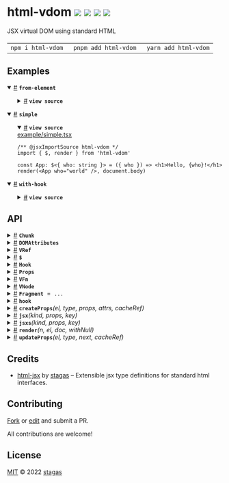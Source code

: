 <h1>
html-vdom <a href="https://npmjs.org/package/html-vdom"><img src="https://img.shields.io/badge/npm-v2.0.1-F00.svg?colorA=000"/></a> <a href="src"><img src="https://img.shields.io/badge/loc-389-FFF.svg?colorA=000"/></a> <a href="https://cdn.jsdelivr.net/npm/html-vdom@2.0.1/dist/html-vdom.min.js"><img src="https://img.shields.io/badge/brotli-1.7K-333.svg?colorA=000"/></a> <a href="LICENSE"><img src="https://img.shields.io/badge/license-MIT-F0B.svg?colorA=000"/></a>
</h1>

<p></p>

JSX virtual DOM using standard HTML

<h4>
<table><tr><td title="Triple click to select and copy paste">
<code>npm i html-vdom </code>
</td><td title="Triple click to select and copy paste">
<code>pnpm add html-vdom </code>
</td><td title="Triple click to select and copy paste">
<code>yarn add html-vdom</code>
</td></tr></table>
</h4>

## Examples

<details id="example$from-element" title="from-element" open><summary><span><a href="#example$from-element">#</a></span>  <code><strong>from-element</strong></code></summary>  <ul>    <details id="source$from-element" title="from-element source code" ><summary><span><a href="#source$from-element">#</a></span>  <code><strong>view source</strong></code></summary>  <a href="example/from-element.tsx">example/from-element.tsx</a>  <p>

```tsx
/** @jsxImportSource html-vdom */
import { render } from 'html-vdom'
import { fromElement } from 'html-vdom/from-element'

class FooElement extends HTMLElement {
  root = this.attachShadow({ mode: 'open' })
  set who(name: string) {
    this.root.innerHTML = 'Hello, ' + name
  }
}

const Foo = fromElement(FooElement)
render(<Foo who="world" />, document.body)
```

</p>
</details></ul></details><details id="example$simple" title="simple" open><summary><span><a href="#example$simple">#</a></span>  <code><strong>simple</strong></code></summary>  <ul>    <details id="source$simple" title="simple source code" open><summary><span><a href="#source$simple">#</a></span>  <code><strong>view source</strong></code></summary>  <a href="example/simple.tsx">example/simple.tsx</a>  <p>

```tsx
/** @jsxImportSource html-vdom */
import { $, render } from 'html-vdom'

const App: $<{ who: string }> = ({ who }) => <h1>Hello, {who}!</h1>
render(<App who="world" />, document.body)
```

</p>
</details></ul></details><details id="example$with-hook" title="with-hook" open><summary><span><a href="#example$with-hook">#</a></span>  <code><strong>with-hook</strong></code></summary>  <ul>    <details id="source$with-hook" title="with-hook source code" ><summary><span><a href="#source$with-hook">#</a></span>  <code><strong>view source</strong></code></summary>  <a href="example/with-hook.tsx">example/with-hook.tsx</a>  <p>

```tsx
/** @jsxImportSource html-vdom */
import { $, Hook, hook, render } from 'html-vdom'

let greeting = 'Hello'
let update: Hook

const App: $<{ who: string }> = ({ who }) => {
  update = hook
  return <h1>{greeting}, {who}!</h1>
}

render(<App who="world" />, document.body)

setTimeout(() => {
  greeting = 'Hiya'
  update()
}, 500)
```

</p>
</details></ul></details>

## API

<p>  <details id="Chunk$45" title="Class" ><summary><span><a href="#Chunk$45">#</a></span>  <code><strong>Chunk</strong></code>    </summary>  <a href="src/jsx-runtime.ts#L113">src/jsx-runtime.ts#L113</a>  <ul>        <p>  <details id="constructor$46" title="Constructor" ><summary><span><a href="#constructor$46">#</a></span>  <code><strong>constructor</strong></code><em>(arrayLength)</em>    </summary>    <ul>    <p>  <details id="new Chunk$47" title="ConstructorSignature" ><summary><span><a href="#new Chunk$47">#</a></span>  <code><strong>new Chunk</strong></code><em>()</em>    </summary>    <ul><p><a href="#Chunk$45">Chunk</a></p>      <p>  <details id="arrayLength$48" title="Parameter" ><summary><span><a href="#arrayLength$48">#</a></span>  <code><strong>arrayLength</strong></code>    </summary>    <ul><p>number</p>        </ul></details></p>  </ul></details></p>    </ul></details><details id="dom$50" title="Property" ><summary><span><a href="#dom$50">#</a></span>  <code><strong>dom</strong></code>  <span><span>&nbsp;=&nbsp;</span>  <code>[]</code></span>  </summary>  <a href="src/jsx-runtime.ts#L115">src/jsx-runtime.ts#L115</a>  <ul><p><span>El</span>  []</p>        </ul></details><details id="firstChild$49" title="Property" ><summary><span><a href="#firstChild$49">#</a></span>  <code><strong>firstChild</strong></code>    </summary>  <a href="src/jsx-runtime.ts#L114">src/jsx-runtime.ts#L114</a>  <ul><p>any</p>        </ul></details><details id="last$51" title="Accessor" ><summary><span><a href="#last$51">#</a></span>  <code><strong>last</strong></code>    </summary>  <a href="src/jsx-runtime.ts#L116">src/jsx-runtime.ts#L116</a>  <ul>        </ul></details><details id="nextSibling$53" title="Accessor" ><summary><span><a href="#nextSibling$53">#</a></span>  <code><strong>nextSibling</strong></code>    </summary>  <a href="src/jsx-runtime.ts#L119">src/jsx-runtime.ts#L119</a>  <ul>        </ul></details><details id="after$61" title="Method" ><summary><span><a href="#after$61">#</a></span>  <code><strong>after</strong></code><em>(x)</em>    </summary>  <a href="src/jsx-runtime.ts#L128">src/jsx-runtime.ts#L128</a>  <ul>    <p>    <details id="x$63" title="Parameter" ><summary><span><a href="#x$63">#</a></span>  <code><strong>x</strong></code>    </summary>    <ul><p><span>Node</span></p>        </ul></details>  <p><strong>after</strong><em>(x)</em>  &nbsp;=&gt;  <ul>void</ul></p></p>    </ul></details><details id="appendChild$58" title="Method" ><summary><span><a href="#appendChild$58">#</a></span>  <code><strong>appendChild</strong></code><em>(x)</em>    </summary>  <a href="src/jsx-runtime.ts#L125">src/jsx-runtime.ts#L125</a>  <ul>    <p>    <details id="x$60" title="Parameter" ><summary><span><a href="#x$60">#</a></span>  <code><strong>x</strong></code>    </summary>    <ul><p>any</p>        </ul></details>  <p><strong>appendChild</strong><em>(x)</em>  &nbsp;=&gt;  <ul>void</ul></p></p>    </ul></details><details id="insertBefore$55" title="Method" ><summary><span><a href="#insertBefore$55">#</a></span>  <code><strong>insertBefore</strong></code><em>(x)</em>    </summary>  <a href="src/jsx-runtime.ts#L122">src/jsx-runtime.ts#L122</a>  <ul>    <p>    <details id="x$57" title="Parameter" ><summary><span><a href="#x$57">#</a></span>  <code><strong>x</strong></code>    </summary>    <ul><p>any</p>        </ul></details>  <p><strong>insertBefore</strong><em>(x)</em>  &nbsp;=&gt;  <ul>void</ul></p></p>    </ul></details><details id="remove$66" title="Method" ><summary><span><a href="#remove$66">#</a></span>  <code><strong>remove</strong></code><em>()</em>    </summary>  <a href="src/jsx-runtime.ts#L134">src/jsx-runtime.ts#L134</a>  <ul>    <p>      <p><strong>remove</strong><em>()</em>  &nbsp;=&gt;  <ul>void</ul></p></p>    </ul></details><details id="removeChild$68" title="Method" ><summary><span><a href="#removeChild$68">#</a></span>  <code><strong>removeChild</strong></code><em>(x)</em>    </summary>  <a href="src/jsx-runtime.ts#L138">src/jsx-runtime.ts#L138</a>  <ul>    <p>    <details id="x$70" title="Parameter" ><summary><span><a href="#x$70">#</a></span>  <code><strong>x</strong></code>    </summary>    <ul><p>any</p>        </ul></details>  <p><strong>removeChild</strong><em>(x)</em>  &nbsp;=&gt;  <ul>void</ul></p></p>    </ul></details><details id="save$64" title="Method" ><summary><span><a href="#save$64">#</a></span>  <code><strong>save</strong></code><em>()</em>    </summary>  <a href="src/jsx-runtime.ts#L131">src/jsx-runtime.ts#L131</a>  <ul>    <p>      <p><strong>save</strong><em>()</em>  &nbsp;=&gt;  <ul>void</ul></p></p>    </ul></details></p></ul></details><details id="DOMAttributes$85" title="Interface" ><summary><span><a href="#DOMAttributes$85">#</a></span>  <code><strong>DOMAttributes</strong></code>    </summary>  <a href="src/jsx-runtime.ts#L8">src/jsx-runtime.ts#L8</a>  <ul>        <p>  <details id="innerHTML$89" title="Property" ><summary><span><a href="#innerHTML$89">#</a></span>  <code><strong>innerHTML</strong></code>     &ndash; Sets the <code>innerHTML</code> of an element to the <strong>exact</strong> string <strong>without</strong> escaping.</summary>  <a href="src/jsx-runtime.ts#L53">src/jsx-runtime.ts#L53</a>  <ul><p>string</p>        </ul></details></p></ul></details><details id="VRef$21" title="Interface" ><summary><span><a href="#VRef$21">#</a></span>  <code><strong>VRef</strong></code>    </summary>  <a href="src/jsx-runtime.ts#L64">src/jsx-runtime.ts#L64</a>  <ul>        <p>  <details id="current$22" title="Property" ><summary><span><a href="#current$22">#</a></span>  <code><strong>current</strong></code>    </summary>  <a href="src/jsx-runtime.ts#L65">src/jsx-runtime.ts#L65</a>  <ul><p><a href="#T$23">T</a></p>        </ul></details></p></ul></details><details id="$$14" title="TypeAlias" ><summary><span><a href="#$$14">#</a></span>  <code><strong>$</strong></code>    </summary>  <a href="src/jsx-runtime.ts#L62">src/jsx-runtime.ts#L62</a>  <ul><p><details id="__type$15" title="Function" ><summary><span><a href="#__type$15">#</a></span>  <em>(props)</em>    </summary>    <ul>    <p>    <details id="props$17" title="Parameter" ><summary><span><a href="#props$17">#</a></span>  <code><strong>props</strong></code>    </summary>    <ul><p><a href="#T$20">T</a> &amp; {<p>  <details id="children$19" title="Property" ><summary><span><a href="#children$19">#</a></span>  <code><strong>children</strong></code>    </summary>  <a href="src/jsx-runtime.ts#L62">src/jsx-runtime.ts#L62</a>  <ul><p>any</p>        </ul></details></p>}</p>        </ul></details>  <p><strong></strong><em>(props)</em>  &nbsp;=&gt;  <ul><span>JSX.Element</span></ul></p></p>    </ul></details></p>        </ul></details><details id="Hook$28" title="TypeAlias" ><summary><span><a href="#Hook$28">#</a></span>  <code><strong>Hook</strong></code>    </summary>  <a href="src/jsx-runtime.ts#L85">src/jsx-runtime.ts#L85</a>  <ul><p><span>Fn</span> &amp; {<p>  <details id="fn$30" title="Property" ><summary><span><a href="#fn$30">#</a></span>  <code><strong>fn</strong></code>    </summary>  <a href="src/jsx-runtime.ts#L85">src/jsx-runtime.ts#L85</a>  <ul><p><span>Fn</span></p>        </ul></details><details id="onremove$31" title="Property" ><summary><span><a href="#onremove$31">#</a></span>  <code><strong>onremove</strong></code>    </summary>  <a href="src/jsx-runtime.ts#L85">src/jsx-runtime.ts#L85</a>  <ul><p><span>Fn</span></p>        </ul></details></p>} &amp; <span>Record</span>&lt;string, any&gt;</p>        </ul></details><details id="Props$32" title="TypeAlias" ><summary><span><a href="#Props$32">#</a></span>  <code><strong>Props</strong></code>    </summary>  <a href="src/jsx-runtime.ts#L86">src/jsx-runtime.ts#L86</a>  <ul><p><span>Record</span>&lt;string, any&gt;</p>        </ul></details><details id="VFn$24" title="TypeAlias" ><summary><span><a href="#VFn$24">#</a></span>  <code><strong>VFn</strong></code>    </summary>  <a href="src/jsx-runtime.ts#L70">src/jsx-runtime.ts#L70</a>  <ul><p><details id="__type$25" title="Function" ><summary><span><a href="#__type$25">#</a></span>  <em>(props)</em>    </summary>    <ul>    <p>    <details id="props$27" title="Parameter" ><summary><span><a href="#props$27">#</a></span>  <code><strong>props</strong></code>    </summary>    <ul><p>any</p>        </ul></details>  <p><strong></strong><em>(props)</em>  &nbsp;=&gt;  <ul><span>VKid</span></ul></p></p>    </ul></details></p>        </ul></details><details id="VNode$71" title="TypeAlias" ><summary><span><a href="#VNode$71">#</a></span>  <code><strong>VNode</strong></code>    </summary>  <a href="src/jsx-runtime.ts#L87">src/jsx-runtime.ts#L87</a>  <ul><p>{<p>  <details id="hook$76" title="Property" ><summary><span><a href="#hook$76">#</a></span>  <code><strong>hook</strong></code>    </summary>  <a href="src/jsx-runtime.ts#L91">src/jsx-runtime.ts#L91</a>  <ul><p><a href="#Hook$28">Hook</a></p>        </ul></details><details id="keep$77" title="Property" ><summary><span><a href="#keep$77">#</a></span>  <code><strong>keep</strong></code>    </summary>  <a href="src/jsx-runtime.ts#L92">src/jsx-runtime.ts#L92</a>  <ul><p>boolean</p>        </ul></details><details id="key$75" title="Property" ><summary><span><a href="#key$75">#</a></span>  <code><strong>key</strong></code>    </summary>  <a href="src/jsx-runtime.ts#L90">src/jsx-runtime.ts#L90</a>  <ul><p>string</p>        </ul></details><details id="kind$73" title="Property" ><summary><span><a href="#kind$73">#</a></span>  <code><strong>kind</strong></code>    </summary>  <a href="src/jsx-runtime.ts#L88">src/jsx-runtime.ts#L88</a>  <ul><p><a href="#T$78">T</a></p>        </ul></details><details id="props$74" title="Property" ><summary><span><a href="#props$74">#</a></span>  <code><strong>props</strong></code>    </summary>  <a href="src/jsx-runtime.ts#L89">src/jsx-runtime.ts#L89</a>  <ul><p><a href="#Props$32">Props</a></p>        </ul></details></p>}</p>        </ul></details><details id="Fragment$33" title="Variable" ><summary><span><a href="#Fragment$33">#</a></span>  <code><strong>Fragment</strong></code>  <span><span>&nbsp;=&nbsp;</span>  <code>...</code></span>  </summary>  <a href="src/jsx-runtime.ts#L96">src/jsx-runtime.ts#L96</a>  <ul><p>typeof   <a href="#Fragment$33">Fragment</a></p>        </ul></details><details id="hook$44" title="Variable" ><summary><span><a href="#hook$44">#</a></span>  <code><strong>hook</strong></code>    </summary>  <a href="src/jsx-runtime.ts#L103">src/jsx-runtime.ts#L103</a>  <ul><p><a href="#Hook$28">Hook</a></p>        </ul></details><details id="createProps$1" title="Function" ><summary><span><a href="#createProps$1">#</a></span>  <code><strong>createProps</strong></code><em>(el, type, props, attrs, cacheRef)</em>    </summary>  <a href="src/props.ts#L129">src/props.ts#L129</a>  <ul>    <p>    <details id="el$3" title="Parameter" ><summary><span><a href="#el$3">#</a></span>  <code><strong>el</strong></code>    </summary>    <ul><p><span>Element</span></p>        </ul></details><details id="type$4" title="Parameter" ><summary><span><a href="#type$4">#</a></span>  <code><strong>type</strong></code>    </summary>    <ul><p>string</p>        </ul></details><details id="props$5" title="Parameter" ><summary><span><a href="#props$5">#</a></span>  <code><strong>props</strong></code>  <span><span>&nbsp;=&nbsp;</span>  <code>{}</code></span>  </summary>    <ul><p><a href="#Props$32">Props</a></p>        </ul></details><details id="attrs$6" title="Parameter" ><summary><span><a href="#attrs$6">#</a></span>  <code><strong>attrs</strong></code>  <span><span>&nbsp;=&nbsp;</span>  <code>{}</code></span>  </summary>    <ul><p><span>Record</span>&lt;string, <span>Attr</span>&gt;</p>        </ul></details><details id="cacheRef$7" title="Parameter" ><summary><span><a href="#cacheRef$7">#</a></span>  <code><strong>cacheRef</strong></code>  <span><span>&nbsp;=&nbsp;</span>  <code>el</code></span>  </summary>    <ul><p>object</p>        </ul></details>  <p><strong>createProps</strong><em>(el, type, props, attrs, cacheRef)</em>  &nbsp;=&gt;  <ul>void</ul></p></p>    </ul></details><details id="jsx$34" title="Function" ><summary><span><a href="#jsx$34">#</a></span>  <code><strong>jsx</strong></code><em>(kind, props, key)</em>    </summary>  <a href="src/jsx-runtime.ts#L97">src/jsx-runtime.ts#L97</a>  <ul>    <p>    <details id="kind$36" title="Parameter" ><summary><span><a href="#kind$36">#</a></span>  <code><strong>kind</strong></code>    </summary>    <ul><p>any</p>        </ul></details><details id="props$37" title="Parameter" ><summary><span><a href="#props$37">#</a></span>  <code><strong>props</strong></code>    </summary>    <ul><p>any</p>        </ul></details><details id="key$38" title="Parameter" ><summary><span><a href="#key$38">#</a></span>  <code><strong>key</strong></code>    </summary>    <ul><p>any</p>        </ul></details>  <p><strong>jsx</strong><em>(kind, props, key)</em>  &nbsp;=&gt;  <ul>any</ul></p></p>    </ul></details><details id="jsxs$39" title="Function" ><summary><span><a href="#jsxs$39">#</a></span>  <code><strong>jsxs</strong></code><em>(kind, props, key)</em>    </summary>  <a href="src/jsx-runtime.ts#L101">src/jsx-runtime.ts#L101</a>  <ul>    <p>    <details id="kind$41" title="Parameter" ><summary><span><a href="#kind$41">#</a></span>  <code><strong>kind</strong></code>    </summary>    <ul><p>any</p>        </ul></details><details id="props$42" title="Parameter" ><summary><span><a href="#props$42">#</a></span>  <code><strong>props</strong></code>    </summary>    <ul><p>any</p>        </ul></details><details id="key$43" title="Parameter" ><summary><span><a href="#key$43">#</a></span>  <code><strong>key</strong></code>    </summary>    <ul><p>any</p>        </ul></details>  <p><strong>jsxs</strong><em>(kind, props, key)</em>  &nbsp;=&gt;  <ul>any</ul></p></p>    </ul></details><details id="render$79" title="Function" ><summary><span><a href="#render$79">#</a></span>  <code><strong>render</strong></code><em>(n, el, doc, withNull)</em>    </summary>  <a href="src/jsx-runtime.ts#L162">src/jsx-runtime.ts#L162</a>  <ul>    <p>    <details id="n$81" title="Parameter" ><summary><span><a href="#n$81">#</a></span>  <code><strong>n</strong></code>    </summary>    <ul><p><span>VKid</span></p>        </ul></details><details id="el$82" title="Parameter" ><summary><span><a href="#el$82">#</a></span>  <code><strong>el</strong></code>    </summary>    <ul><p><span>TargetEl</span></p>        </ul></details><details id="doc$83" title="Parameter" ><summary><span><a href="#doc$83">#</a></span>  <code><strong>doc</strong></code>  <span><span>&nbsp;=&nbsp;</span>  <code>html</code></span>  </summary>    <ul><p><span>Doc</span></p>        </ul></details><details id="withNull$84" title="Parameter" ><summary><span><a href="#withNull$84">#</a></span>  <code><strong>withNull</strong></code>  <span><span>&nbsp;=&nbsp;</span>  <code>false</code></span>  </summary>    <ul><p>boolean</p>        </ul></details>  <p><strong>render</strong><em>(n, el, doc, withNull)</em>  &nbsp;=&gt;  <ul>void</ul></p></p>    </ul></details><details id="updateProps$8" title="Function" ><summary><span><a href="#updateProps$8">#</a></span>  <code><strong>updateProps</strong></code><em>(el, type, next, cacheRef)</em>    </summary>  <a href="src/props.ts#L140">src/props.ts#L140</a>  <ul>    <p>    <details id="el$10" title="Parameter" ><summary><span><a href="#el$10">#</a></span>  <code><strong>el</strong></code>    </summary>    <ul><p><span>Element</span></p>        </ul></details><details id="type$11" title="Parameter" ><summary><span><a href="#type$11">#</a></span>  <code><strong>type</strong></code>    </summary>    <ul><p>string</p>        </ul></details><details id="next$12" title="Parameter" ><summary><span><a href="#next$12">#</a></span>  <code><strong>next</strong></code>  <span><span>&nbsp;=&nbsp;</span>  <code>{}</code></span>  </summary>    <ul><p><a href="#Props$32">Props</a></p>        </ul></details><details id="cacheRef$13" title="Parameter" ><summary><span><a href="#cacheRef$13">#</a></span>  <code><strong>cacheRef</strong></code>  <span><span>&nbsp;=&nbsp;</span>  <code>el</code></span>  </summary>    <ul><p>object</p>        </ul></details>  <p><strong>updateProps</strong><em>(el, type, next, cacheRef)</em>  &nbsp;=&gt;  <ul>void</ul></p></p>    </ul></details></p>

## Credits

- [html-jsx](https://npmjs.org/package/html-jsx) by [stagas](https://github.com/stagas) &ndash; Extensible jsx type definitions for standard html interfaces.

## Contributing

[Fork](https://github.com/stagas/html-vdom/fork) or [edit](https://github.dev/stagas/html-vdom) and submit a PR.

All contributions are welcome!

## License

<a href="LICENSE">MIT</a> &copy; 2022 [stagas](https://github.com/stagas)
